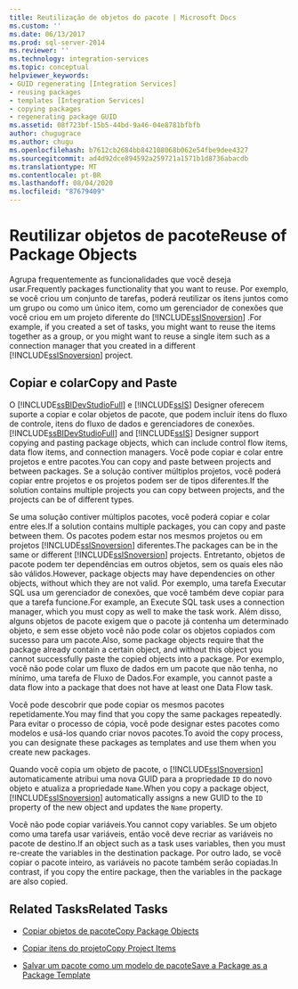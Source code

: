 ```yaml
---
title: Reutilização de objetos do pacote | Microsoft Docs
ms.custom: ''
ms.date: 06/13/2017
ms.prod: sql-server-2014
ms.reviewer: ''
ms.technology: integration-services
ms.topic: conceptual
helpviewer_keywords:
- GUID regenerating [Integration Services]
- reusing packages
- templates [Integration Services]
- copying packages
- regenerating package GUID
ms.assetid: 08f723bf-15b5-44bd-9a46-04e8781bfbfb
author: chugugrace
ms.author: chugu
ms.openlocfilehash: b7612cb2684bb842108068b062e54fbe9dee4327
ms.sourcegitcommit: ad4d92dce894592a259721a1571b1d8736abacdb
ms.translationtype: MT
ms.contentlocale: pt-BR
ms.lasthandoff: 08/04/2020
ms.locfileid: "87679409"
---
```

# <a name="reuse-of-package-objects"></a><span data-ttu-id="66e0d-102">Reutilizar objetos de pacote</span><span class="sxs-lookup"><span data-stu-id="66e0d-102">Reuse of Package Objects</span></span>
  <span data-ttu-id="66e0d-103">Agrupa frequentemente as funcionalidades que você deseja usar.</span><span class="sxs-lookup"><span data-stu-id="66e0d-103">Frequently packages functionality that you want to reuse.</span></span> <span data-ttu-id="66e0d-104">Por exemplo, se você criou um conjunto de tarefas, poderá reutilizar os itens juntos como um grupo ou como um único item, como um gerenciador de conexões que você criou em um projeto diferente do [!INCLUDE[ssISnoversion](../includes/ssisnoversion-md.md)] .</span><span class="sxs-lookup"><span data-stu-id="66e0d-104">For example, if you created a set of tasks, you might want to reuse the items together as a group, or you might want to reuse a single item such as a connection manager that you created in a different [!INCLUDE[ssISnoversion](../includes/ssisnoversion-md.md)] project.</span></span>  
  
## <a name="copy-and-paste"></a><span data-ttu-id="66e0d-105">Copiar e colar</span><span class="sxs-lookup"><span data-stu-id="66e0d-105">Copy and Paste</span></span>  
 <span data-ttu-id="66e0d-106">O [!INCLUDE[ssBIDevStudioFull](../includes/ssbidevstudiofull-md.md)] e [!INCLUDE[ssIS](../includes/ssis-md.md)] Designer oferecem suporte a copiar e colar objetos de pacote, que podem incluir itens do fluxo de controle, itens do fluxo de dados e gerenciadores de conexões.</span><span class="sxs-lookup"><span data-stu-id="66e0d-106">[!INCLUDE[ssBIDevStudioFull](../includes/ssbidevstudiofull-md.md)] and [!INCLUDE[ssIS](../includes/ssis-md.md)] Designer support copying and pasting package objects, which can include control flow items, data flow items, and connection managers.</span></span> <span data-ttu-id="66e0d-107">Você pode copiar e colar entre projetos e entre pacotes.</span><span class="sxs-lookup"><span data-stu-id="66e0d-107">You can copy and paste between projects and between packages.</span></span> <span data-ttu-id="66e0d-108">Se a solução contiver múltiplos projetos, você poderá copiar entre projetos e os projetos podem ser de tipos diferentes.</span><span class="sxs-lookup"><span data-stu-id="66e0d-108">If the solution contains multiple projects you can copy between projects, and the projects can be of different types.</span></span>  
  
 <span data-ttu-id="66e0d-109">Se uma solução contiver múltiplos pacotes, você poderá copiar e colar entre eles.</span><span class="sxs-lookup"><span data-stu-id="66e0d-109">If a solution contains multiple packages, you can copy and paste between them.</span></span> <span data-ttu-id="66e0d-110">Os pacotes podem estar nos mesmos projetos ou em projetos [!INCLUDE[ssISnoversion](../includes/ssisnoversion-md.md)] diferentes.</span><span class="sxs-lookup"><span data-stu-id="66e0d-110">The packages can be in the same or different [!INCLUDE[ssISnoversion](../includes/ssisnoversion-md.md)] projects.</span></span> <span data-ttu-id="66e0d-111">Entretanto, objetos de pacote podem ter dependências em outros objetos, sem os quais eles não são válidos.</span><span class="sxs-lookup"><span data-stu-id="66e0d-111">However, package objects may have dependencies on other objects, without which they are not valid.</span></span> <span data-ttu-id="66e0d-112">Por exemplo, uma tarefa Executar SQL usa um gerenciador de conexões, que você também deve copiar para que a tarefa funcione.</span><span class="sxs-lookup"><span data-stu-id="66e0d-112">For example, an Execute SQL task uses a connection manager, which you must copy as well to make the task work.</span></span> <span data-ttu-id="66e0d-113">Além disso, alguns objetos de pacote exigem que o pacote já contenha um determinado objeto, e sem esse objeto você não pode colar os objetos copiados com sucesso para um pacote.</span><span class="sxs-lookup"><span data-stu-id="66e0d-113">Also, some package objects require that the package already contain a certain object, and without this object you cannot successfully paste the copied objects into a package.</span></span> <span data-ttu-id="66e0d-114">Por exemplo, você não pode colar um fluxo de dados em um pacote que não tenha, no mínimo, uma tarefa de Fluxo de Dados.</span><span class="sxs-lookup"><span data-stu-id="66e0d-114">For example, you cannot paste a data flow into a package that does not have at least one Data Flow task.</span></span>  
  
 <span data-ttu-id="66e0d-115">Você pode descobrir que pode copiar os mesmos pacotes repetidamente.</span><span class="sxs-lookup"><span data-stu-id="66e0d-115">You may find that you copy the same packages repeatedly.</span></span> <span data-ttu-id="66e0d-116">Para evitar o processo de cópia, você pode designar estes pacotes como modelos e usá-los quando criar novos pacotes.</span><span class="sxs-lookup"><span data-stu-id="66e0d-116">To avoid the copy process, you can designate these packages as templates and use them when you create new packages.</span></span>  
  
 <span data-ttu-id="66e0d-117">Quando você copia um objeto de pacote, o [!INCLUDE[ssISnoversion](../includes/ssisnoversion-md.md)] automaticamente atribui uma nova GUID para a propriedade `ID` do novo objeto e atualiza a propriedade `Name`.</span><span class="sxs-lookup"><span data-stu-id="66e0d-117">When you copy a package object, [!INCLUDE[ssISnoversion](../includes/ssisnoversion-md.md)] automatically assigns a new GUID to the `ID` property of the new object and updates the `Name` property.</span></span>  
  
 <span data-ttu-id="66e0d-118">Você não pode copiar variáveis.</span><span class="sxs-lookup"><span data-stu-id="66e0d-118">You cannot copy variables.</span></span> <span data-ttu-id="66e0d-119">Se um objeto como uma tarefa usar variáveis, então você deve recriar as variáveis no pacote de destino.</span><span class="sxs-lookup"><span data-stu-id="66e0d-119">If an object such as a task uses variables, then you must re-create the variables in the destination package.</span></span> <span data-ttu-id="66e0d-120">Por outro lado, se você copiar o pacote inteiro, as variáveis no pacote também serão copiadas.</span><span class="sxs-lookup"><span data-stu-id="66e0d-120">In contrast, if you copy the entire package, then the variables in the package are also copied.</span></span>  
  
## <a name="related-tasks"></a><span data-ttu-id="66e0d-121">Related Tasks</span><span class="sxs-lookup"><span data-stu-id="66e0d-121">Related Tasks</span></span>  
  
-   [<span data-ttu-id="66e0d-122">Copiar objetos de pacote</span><span class="sxs-lookup"><span data-stu-id="66e0d-122">Copy Package Objects</span></span>](../../2014/integration-services/copy-package-objects.md)  
  
-   [<span data-ttu-id="66e0d-123">Copiar itens do projeto</span><span class="sxs-lookup"><span data-stu-id="66e0d-123">Copy Project Items</span></span>](../../2014/integration-services/copy-project-items.md)  
  
-   [<span data-ttu-id="66e0d-124">Salvar um pacote como um modelo de pacote</span><span class="sxs-lookup"><span data-stu-id="66e0d-124">Save a Package as a Package Template</span></span>](../../2014/integration-services/save-a-package-as-a-package-template.md)  
  
  
